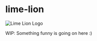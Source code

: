 # lime-lion
![Lime Lion Logo](https://raw.githubusercontent.com/lucid-lion/lime-lion/master/lucid-lion.png)

WIP: Something funny is going on here :)
